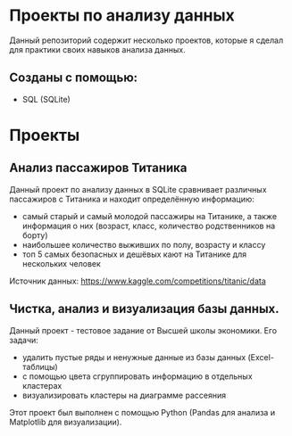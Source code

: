 # Проекты по анализу данных
Данный репозиторий содержит несколько проектов, которые я сделал для практики своих навыков анализа данных.
## Созданы с помощью:
- SQL (SQLite)
# Проекты
## Анализ пассажиров Титаника
Данный проект по анализу данных в SQLite сравнивает различных пассажиров с Титаника и находит определённую информацию:
- самый старый и самый молодой пассажиры на Титанике, а также информация о них (возраст, класс, количество родственников на борту)
- наибольшее количество выживших по полу, возрасту и классу
- топ 5 самых безопасных и дешёвых кают на Титанике для нескольких человек

Источник данных: https://www.kaggle.com/competitions/titanic/data

## Чистка, анализ и визуализация базы данных.
Данный проект - тестовое задание от Высшей школы экономики. Его задачи:
- удалить пустые ряды и ненужные данные из базы данных (Excel-таблицы)
- с помощью цвета сгруппировать информацию в отдельных кластерах
- визуализировать кластеры на диаграмме рассеяния

Этот проект был выполнен с помощью Python (Pandas для анализа и Matplotlib для визуализации).
